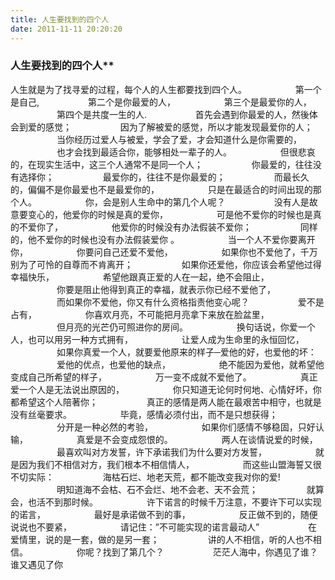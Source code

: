 ```yaml
---
title: 人生要找到的四个人
date: 2011-11-11 20:20:20
---
```


### 人生要找到的四个人** 



人生就是为了找寻爱的过程，每个人的人生都要找到四个人。
　　　　　 第一个是自己,
　　　　　 第二个是你最爱的人，
　　　　　 第三个是最爱你的人，
　　　　　 第四个是共度一生的人.
　　　　　 首先会遇到你最爱的人，然後体会到爱的感觉；
　　　　　 因为了解被爱的感觉，所以才能发现最爱你的人；
　　　　　 当你经历过爱人与被爱，学会了爱，才会知道什么是你需要的，
　　　　　 也才会找到最适合你，能够相处一辈子的人。
　　　　　 但很悲哀的，在现实生活中，这三个人通常不是同一个人；
　　　　　 你最爱的，往往没有选择你；
　　　　　 最爱你的，往往不是你最爱的；
　　　　　 而最长久的，偏偏不是你最爱也不是最爱你的，
　　　　　 只是在最适合的时间出现的那个人。
　　　　　 你，会是别人生命中的第几个人呢？
　　　　　 没有人是故意要变心的，他爱你的时候是真的爱你，
　　　　　 可是他不爱你的时候也是真的不爱你了，
　　　　　 他爱你的时候没有办法假装不爱你；
　　　　　 同样的，他不爱你的时候也没有办法假装爱你 。
　　　　　 当一个人不爱你要离开你，
　　　　　 你要问自己还爱不爱他，
　　　　　 如果你也不爱他了，千万别为了可怜的自尊而不肯离开；
　　　　　 如果你还爱他，你应该会希望他过得幸福快乐，
　　　　　 希望他跟真正爱的人在一起，绝不会阻止，
　　　　　 你要是阻止他得到真正的幸福，就表示你已经不爱他了，
　　　　　 而如果你不爱他，你又有什么资格指责他变心呢？
　　　　　 爱不是占有，
　　　　　 你喜欢月亮，不可能把月亮拿下来放在脸盆里，
　　　　　 但月亮的光芒仍可照进你的房间。
　　　　　 换句话说，你爱一个人，也可以用另一种方式拥有，
　　　　　 让爱人成为生命里的永恒回忆，
　　　　　 如果你真爱一个人，就要爱他原来的样子─爱他的好，也爱他的坏：
　　　　　 爱他的优点，也爱他的缺点，
　　　　　 绝不能因为爱他，就希望他变成自己所希望的样子，
　　　　　 万一变不成就不爱他了。
　　　　　 真正爱一个人是无法说出原因的，
　　　　　 你只知道无论何时何地、心情好坏，你都希望这个人陪著你；
　　　　　 真正的感情是两人能在最艰苦中相守，也就是没有丝毫要求。
　　　　　 毕竟，感情必须付出，而不是只想获得；
　　　　　 分开是一种必然的考验，
　　　　　 如果你们感情不够稳固，只好认输，
　　　　　 真爱是不会变成怨恨的。
　　　　　 两人在谈情说爱的时候，
　　　　　 最喜欢叫对方发誓，许下承诺我们为什么要对方发誓，
　　　　　 就是因为我们不相信对方，我们根本不相信情人，
　　　　　 而这些山盟海誓又很不切实际：
　　　　　 海枯石烂、地老天荒，都不能改变我对你的爱!
　　　　　 明知道海不会枯、石不会烂、地不会老、天不会荒；
　　　　　 就算会，也活不到那时候。
　　　　　 许下诺言的时候千万注意，不要许下可以实现的诺言，
　　　　　 最好是承诺做不到的事，
　　　　　 反正做不到的，随便说说也不要紧，
　　　　　 请记住：”不可能实现的诺言最动人”
　　　　　 在爱情里，说的是一套，做的是另一套；
　　　　　 讲的人不相信，听的人也不相信。
　　　　　 你呢？找到了第几个？
　　　　　 茫茫人海中，你遇见了谁？谁又遇见了你